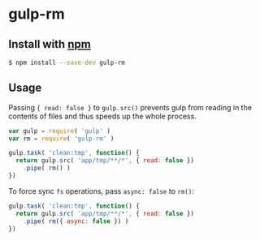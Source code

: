 gulp-rm
=======

Install with [npm](https://npmjs.org)
-------------------------------------
```sh
$ npm install --save-dev gulp-rm
```

Usage
-----

Passing `{ read: false }` to `gulp.src()` prevents gulp from
reading in the contents of files and thus speeds up the whole process.

```javascript
var gulp = require( 'gulp' )
var rm = require( 'gulp-rm' )

gulp.task( 'clean:tmp', function() {
  return gulp.src( 'app/tmp/**/*', { read: false })
    .pipe( rm() )
})
```

To force sync `fs` operations, pass `async: false` to `rm()`:

```javascript
gulp.task( 'clean:tmp', function() {
  return gulp.src( 'app/tmp/**/*', { read: false })
    .pipe( rm({ async: false }) )
})
```
